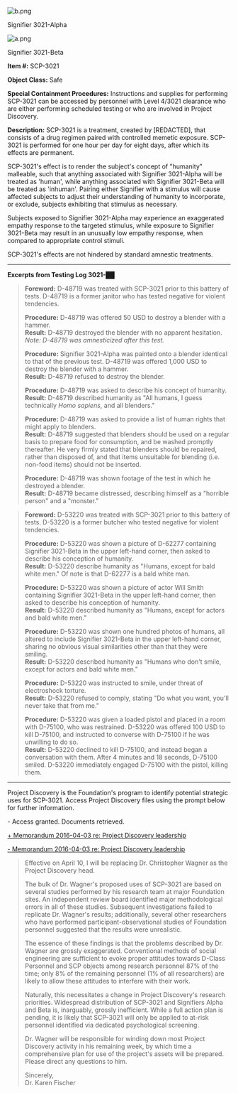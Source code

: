 ![b.png](http://scp-wiki.wdfiles.com/local--files/scp-3021/b.png)

Signifier 3021-Alpha

![a.png](http://scp-wiki.wdfiles.com/local--files/scp-3021/a.png)

Signifier 3021-Beta

**Item #:** SCP-3021

**Object Class:** Safe

**Special Containment Procedures:** Instructions and supplies for performing SCP-3021 can be accessed by personnel with Level 4/3021 clearance who are either performing scheduled testing or who are involved in Project Discovery.

**Description:** SCP-3021 is a treatment, created by \[REDACTED\], that consists of a drug regimen paired with controlled memetic exposure. SCP-3021 is performed for one hour per day for eight days, after which its effects are permanent.

SCP-3021's effect is to render the subject's concept of "humanity" malleable, such that anything associated with Signifier 3021-Alpha will be treated as 'human', while anything associated with Signifier 3021-Beta will be treated as 'inhuman'. Pairing either Signifier with a stimulus will cause affected subjects to adjust their understanding of humanity to incorporate, or exclude, subjects exhibiting that stimulus as necessary.

Subjects exposed to Signifier 3021-Alpha may experience an exaggerated empathy response to the targeted stimulus, while exposure to Signifier 3021-Beta may result in an unusually low empathy response, when compared to appropriate control stimuli.

SCP-3021's effects are not hindered by standard amnestic treatments.

* * *

**Excerpts from Testing Log 3021-██**

> **Foreword:** D-48719 was treated with SCP-3021 prior to this battery of tests. D-48719 is a former janitor who has tested negative for violent tendencies.
> 
> **Procedure:** D-48719 was offered 50 USD to destroy a blender with a hammer.  
> **Result:** D-48719 destroyed the blender with no apparent hesitation.  
> _Note: D-48719 was amnesticized after this test._
> 
> **Procedure:** Signifier 3021-Alpha was painted onto a blender identical to that of the previous test. D-48719 was offered 1,000 USD to destroy the blender with a hammer.  
> **Result:** D-48719 refused to destroy the blender.
> 
> **Procedure:** D-48719 was asked to describe his concept of humanity.  
> **Result:** D-48719 described humanity as "All humans, I guess technically _Homo sapiens_, and all blenders."
> 
> **Procedure:** D-48719 was asked to provide a list of human rights that might apply to blenders.  
> **Result:** D-48719 suggested that blenders should be used on a regular basis to prepare food for consumption, and be washed promptly thereafter. He very firmly stated that blenders should be repaired, rather than disposed of, and that items unsuitable for blending (i.e. non-food items) should not be inserted.
> 
> **Procedure:** D-48719 was shown footage of the test in which he destroyed a blender.  
> **Result:** D-48719 became distressed, describing himself as a "horrible person" and a "monster."

> **Foreword:** D-53220 was treated with SCP-3021 prior to this battery of tests. D-53220 is a former butcher who tested negative for violent tendencies.
> 
> **Procedure:** D-53220 was shown a picture of D-62277 containing Signifier 3021-Beta in the upper left-hand corner, then asked to describe his conception of humanity.  
> **Result:** D-53220 describe humanity as "Humans, except for bald white men." Of note is that D-62277 is a bald white man.
> 
> **Procedure:** D-53220 was shown a picture of actor Will Smith containing Signifier 3021-Beta in the upper left-hand corner, then asked to describe his conception of humanity.  
> **Result:** D-53220 described humanity as "Humans, except for actors and bald white men."
> 
> **Procedure:** D-53220 was shown one hundred photos of humans, all altered to include Signifier 3021-Beta in the upper left-hand corner, sharing no obvious visual similarities other than that they were smiling.  
> **Result:** D-53220 described humanity as "Humans who don't smile, except for actors and bald white men."
> 
> **Procedure:** D-53220 was instructed to smile, under threat of electroshock torture.  
> **Result:** D-53220 refused to comply, stating "Do what you want, you'll never take that from me."
> 
> **Procedure:** D-53220 was given a loaded pistol and placed in a room with D-75100, who was restrained. D-53220 was offered 100 USD to kill D-75100, and instructed to converse with D-75100 if he was unwilling to do so.  
> **Result:** D-53220 declined to kill D-75100, and instead began a conversation with them. After 4 minutes and 18 seconds, D-75100 smiled. D-53220 immediately engaged D-75100 with the pistol, killing them.

* * *

Project Discovery is the Foundation's program to identify potential strategic uses for SCP-3021. Access Project Discovery files using the prompt below for further information.

\- Access granted. Documents retrieved.

[+ Memorandum 2016-04-03 re: Project Discovery leadership](javascript:;)

[\- Memorandum 2016-04-03 re: Project Discovery leadership](javascript:;)

> Effective on April 10, I will be replacing Dr. Christopher Wagner as the Project Discovery head.
> 
> The bulk of Dr. Wagner's proposed uses of SCP-3021 are based on several studies performed by his research team at major Foundation sites. An independent review board identified major methodological errors in all of these studies. Subsequent investigations failed to replicate Dr. Wagner's results; additionally, several other researchers who have performed participant-observational studies of Foundation personnel suggested that the results were unrealistic.
> 
> The essence of these findings is that the problems described by Dr. Wagner are grossly exaggerated. Conventional methods of social engineering are sufficient to evoke proper attitudes towards D-Class Personnel and SCP objects among research personnel 87% of the time; only 8% of the remaining personnel (1% of all researchers) are likely to allow these attitudes to interfere with their work.
> 
> Naturally, this necessitates a change in Project Discovery's research priorities. Widespread distribution of SCP-3021 and Signifiers Alpha and Beta is, inarguably, grossly inefficient. While a full action plan is pending, it is likely that SCP-3021 will only be applied to at-risk personnel identified via dedicated psychological screening.
> 
> Dr. Wagner will be responsible for winding down most Project Discovery activity in his remaining week, by which time a comprehensive plan for use of the project's assets will be prepared. Please direct any questions to him.
> 
> Sincerely,  
> Dr. Karen Fischer